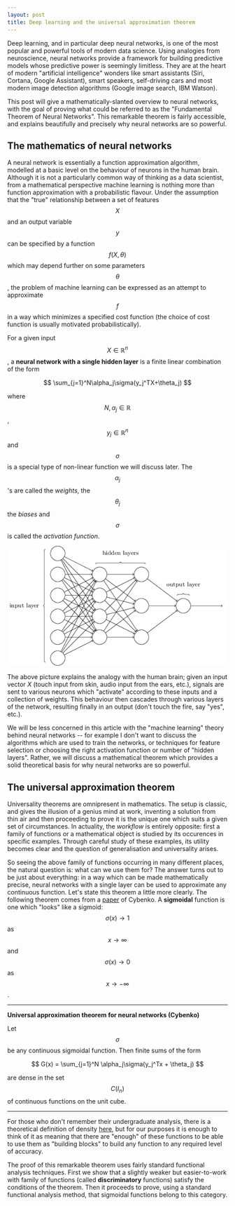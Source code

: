 ```yaml
---
layout: post
title: Deep learning and the universal approximation theorem
---
```


Deep learning, and in particular deep neural networks, is one of the most popular and 
powerful tools of modern data science. Using analogies from neuroscience, neural networks
provide a framework for building predictive models whose predictive power is seemingly 
limitless. They are at the heart of modern "artificial intelligence" wonders like smart 
assistants (Siri, Cortana, Google Assistant), smart speakers, self-driving cars and most 
modern image detection algorithms (Google image search, IBM Watson). 

This post will give a mathematically-slanted overview to neural networks, with the goal
of proving what could be referred to as the "Fundamental Theorem of Neural Networks". This
remarkable theorem is fairly accessible, and explains beautifully and precisely why neural 
networks are so powerful. 

## The mathematics of neural networks

A neural network is essentially a function approximation algorithm, modelled at a basic level
on the behaviour of neurons in the human brain. Although it is not a particularly common 
way of thinking as a data scientist, from a mathematical perspective machine learning 
is nothing more than function approximation with a probabilistic flavour. Under the assumption 
that the "true" relationship between a set of features $$X$$ and an output variable $$y$$ can be specified
by a function $$f(X, \theta)$$ which may depend further on some parameters $$\theta$$, the problem
of machine learning can be expressed as an attempt to approximate $$f$$ in a way which minimizes
a specified cost function (the choice of cost function is usually motivated probabilistically). 

For a given input $$X\in\mathbb{R}^n$$, a **neural network with a single hidden layer** is a finite linear combination of the form

$$
\sum_{j=1}^N\alpha_j\sigma(y_j^TX+\theta_j)
$$

where $$N,\alpha_j\in \mathbb{R}$$, $$y_j\in\mathbb{R}^n$$ and $$\sigma$$ is a special type of non-linear function we will discuss later. The $$\alpha_j$$'s are called the *weights*, the $$\theta_j$$ the *biases* and $$\sigma$$ is called the *activation function*. 

![Neural network](https://github.com/clintonboys/clintonboys.github.io/blob/master/_posts/nn.png?raw=true)

The above picture explains the analogy with the human brain; given an input vector $X$ (touch input from skin, audio input from the ears, etc.), signals are sent to various 
neurons which "activate" according to these inputs and a collection of weights. This behaviour then cascades through
various layers of the network, resulting finally in an output (don't touch the fire, say "yes", etc.). 

We will be less concerned in this article with the "machine learning" theory behind neural networks -- for
example I don't want to discuss the algorithms which are used to train the networks, or techniques for 
feature selection or choosing the right activation function or number of "hidden layers". Rather, we will
discuss a mathematical theorem which provides a solid theoretical basis for why neural networks are so powerful. 

## The universal approximation theorem

Universality theorems are omnipresent in mathematics. The setup is classic, and gives the illusion of a genius mind
at work, inventing a solution from thin air and then proceeding to prove it is the unique one which suits
a given set of circumstances. In actuality, the *workflow* is entirely opposite: first a family of functions or a 
mathematical object is studied by its occurences in specific examples. Through careful study of these examples,
its utility becomes clear and the question of generalisation and universality arises. 

So seeing the above family of functions occurring in many different places, the natural question is: what can we use 
them for? The answer turns out to be just about everything: in a way which can be made mathematically precise,
neural networks with a single layer can be used to approximate any continuous function. Let's state this theorem a 
little more clearly. The following theorem comes from a [paper](https://www.dartmouth.edu/~gvc/Cybenko_MCSS.pdf) of Cybenko. A **sigmoidal** function is one which "looks" like a sigmoid: $$\sigma(x)\to1$$ as $$x\to\infty$$ and $$\sigma(x)\to0$$ as $$x\to-\infty$$.  

---

**Universal approximation theorem for neural networks (Cybenko)**

Let $$\sigma$$ be any continuous sigmoidal function. Then finite sums of the form 

$$
G(x) = \sum_{j=1}^N \alpha_j\sigma(y_j^Tx + \theta_j)
$$

are dense in the set $$C(I_n)$$ of continuous functions on the unit cube. 

---

For those who don't remember their undergraduate analysis, there is a theoretical definition of 
density [here](https://en.wikipedia.org/wiki/Dense_set), but for our purposes it is enough to think of it
as meaning that there are "enough" of these functions to be able to use them as "building blocks" to build
any function to any required level of accuracy. 

The proof of this remarkable theorem uses fairly standard functional analysis techniques. First we show that 
a slightly weaker but easier-to-work with family of functions (called **discriminatory** functions) 
satisfy the conditions of the theorem. Then it proceeds to prove, using a standard functional analysis method,
that sigmoidal functions belong to this category. 





